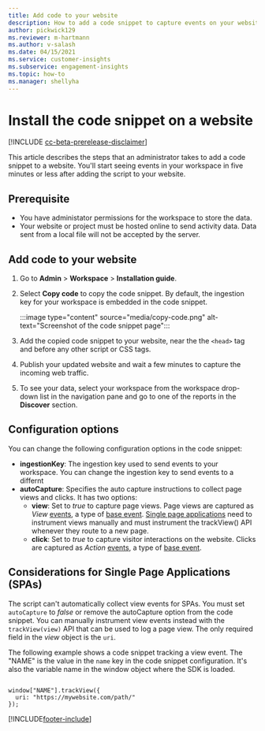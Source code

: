 ```yaml
---
title: Add code to your website
description: How to add a code snippet to capture events on your website.
author: pickwick129
ms.reviewer: m-hartmann
ms.author: v-salash
ms.date: 04/15/2021
ms.service: customer-insights
ms.subservice: engagement-insights 
ms.topic: how-to
ms.manager: shellyha
---
```


# Install the code snippet on a website

[!INCLUDE [cc-beta-prerelease-disclaimer](includes/cc-beta-prerelease-disclaimer.md)]

This article describes the steps that an administrator takes to add a code snippet to a website. You'll start seeing events in your workspace in five minutes or less after adding the script to your website.

## Prerequisite

* You have administator permissions for the workspace to store the data.
* Your website or project must be hosted online to send activity data. Data sent from a local file will not be accepted by the server.

## Add code to your website

1. Go to **Admin** > **Workspace** > **Installation guide**.

1. Select **Copy code** to copy the code snippet. By default, the ingestion key for your workspace is embedded in the code snippet.

   :::image type="content" source="media/copy-code.png" alt-text="Screenshot of the code snippet page":::

1. Add the copied code snippet to your website, near the the `<head>` tag and before any other script or CSS tags.

1. Publish your updated website and wait a few minutes to capture the incoming web traffic.

1. To see your data, select your workspace from the workspace drop-down list in the navigation pane and go to one of the reports in the **Discover** section.

## Configuration options

You can change the following configuration options in the code snippet:

- **ingestionKey**: The ingestion key used to send events to your workspace. You can change the ingestion key to send events to a differnt
- **autoCapture**: Specifies the auto capture instructions to collect page views and clicks. It has two options:
    - **view**: Set to *true* to capture page views. Page views are captured as *View* [events](glossary.md#event), a type of [base event](glossary.md#base-event). [Single page applications](#considerations-for-single-page-applications-spas) need to instrument views manually and must instrument the trackView() API whenever they route to a new page.
    - **click**: Set to *true* to capture visitor interactions on the website. Clicks are captured as *Action* [events](glossary.md#event), a type of [base event](glossary.md#base-event).

## Considerations for Single Page Applications (SPAs)

The script can't automatically collect view events for SPAs. You must set `autoCapture` to *false* or remove the autoCapture option from the code snippet. You can manually instrument view events instead with the `trackView(view)` API that can be used to log a page view. The only required field in the *view* object is the `uri`.

The following example shows a code snippet tracking a view event. The "NAME" is the value in the `name` key in the code snippet configuration. It's also the variable name in the window object where the SDK is loaded.

```

window["NAME"].trackView({
  uri: "https://mywebsite.com/path/"
});

```


[!INCLUDE[footer-include](../includes/footer-banner.md)]